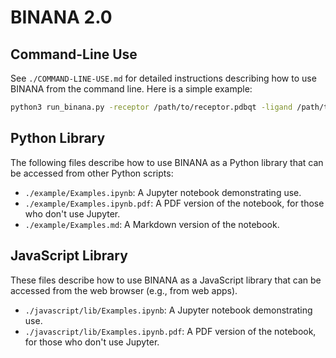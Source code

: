 # BINANA 2.0

## Command-Line Use

See `./COMMAND-LINE-USE.md` for detailed instructions describing how to use BINANA
from the command line. Here is a simple example:

```bash
python3 run_binana.py -receptor /path/to/receptor.pdbqt -ligand /path/to/ligand.pdbqt -output_dir /path/to/output/directory/
```

## Python Library

The following files describe how to use BINANA as a Python library that can be
accessed from other Python scripts:

- `./example/Examples.ipynb`: A Jupyter notebook demonstrating use.
- `./example/Examples.ipynb.pdf`: A PDF version of the notebook, for those who
  don't use Jupyter.
- `./example/Examples.md`: A Markdown version of the notebook. 

## JavaScript Library

These files describe how to use BINANA as a JavaScript library that can be
accessed from the web browser (e.g., from web apps).

- `./javascript/lib/Examples.ipynb`: A Jupyter notebook demonstrating use.
- `./javascript/lib/Examples.ipynb.pdf`: A PDF version of the notebook, for
  those who don't use Jupyter.